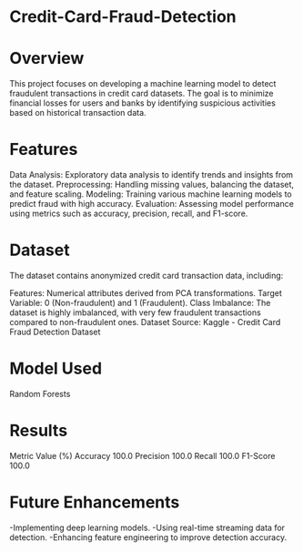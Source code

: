 # Credit-Card-Fraud-Detection

# Overview
This project focuses on developing a machine learning model to detect fraudulent transactions in credit card datasets. The goal is to minimize financial losses for users and banks by identifying suspicious activities based on historical transaction data.

# Features
Data Analysis: Exploratory data analysis to identify trends and insights from the dataset.
Preprocessing: Handling missing values, balancing the dataset, and feature scaling.
Modeling: Training various machine learning models to predict fraud with high accuracy.
Evaluation: Assessing model performance using metrics such as accuracy, precision, recall, and F1-score.
# Dataset
The dataset contains anonymized credit card transaction data, including:

Features: Numerical attributes derived from PCA transformations.
Target Variable: 0 (Non-fraudulent) and 1 (Fraudulent).
Class Imbalance: The dataset is highly imbalanced, with very few fraudulent transactions compared to non-fraudulent ones.
Dataset Source: Kaggle - Credit Card Fraud Detection Dataset

# Model Used
Random Forests

# Results
Metric	Value (%)
Accuracy	100.0
Precision	100.0
Recall	100.0
F1-Score	100.0


# Future Enhancements
-Implementing deep learning models.
-Using real-time streaming data for detection.
-Enhancing feature engineering to improve detection accuracy.
